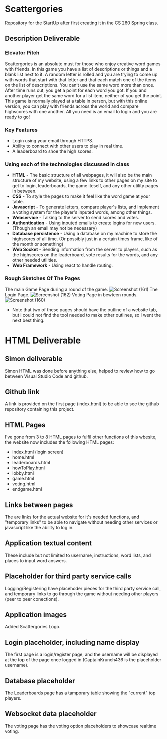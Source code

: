 # Scattergories
Repository for the StartUp after first creating it in the CS 260 Spring class.
## Description Deliverable
### Elevator Pitch
Scattergories is an absolute must for those who enjoy creative word games with friends. In this game you have a list of descriptions or things and a blank list next to it. A random letter is rolled and you are trying to come up with words that start with that letter and that each match one of the items on the list of descriptions. You can’t use the same word more than once. After time runs out, you get a point for each word you got. If you and another player get the same word for a list item, neither of you get the point. This game is normally played at a table in person, but with this online version, you can play with friends across the world and compare highscores with one another. All you need is an email to login and you are ready to go!
### Key Features
- Login using your email through HTTPS.
- Ability to connect with other users to play in real time.
- A leaderboard to shoe the high scores.
### Using each of the technologies discussed in class
- **HTML** - The basic structure of all webpages, it will also be the main structure of my website, using a few links to other pages on my site to get to login, leaderboards, the game iteself, and any other utility pages in between.
- **CSS** - To style the pages to make it feel like the word game at your table.
- **Javascript** - To generate letters, compare player's lists, and implement a voting system for the player's inputed words, among other things.
- **Webservice** - Talking to the server to send scores and votes.
- **Authentication** - Using inputed emails to create logins for new users. (Though an email may not be necessary)
- **Database persistence** - Using a database on my machine to store the highscores of all time. (Or possibly just in a certain times frame, like of the month or something)
- **Web Socket** - Sending information from the server to players, such as the highscores on the leaderboard, vote results for the words, and any other needed utilities.
- **Web Framework** - Using react to handle routing.
### Rough Sketches Of The Pages
The main Game Page during a round of the game.
![Screenshot (161)](https://github.com/driggstyler/StartUp/assets/99686819/e5bf70c0-d10f-46da-8187-dd06d9bb9640)
The Login Page.
![Screenshot (162)](https://github.com/driggstyler/StartUp/assets/99686819/3ccf10d3-8af6-4b6f-b0b4-fa0f99e79598)
Voting Page in bewteen rounds.
![Screenshot (160)](https://github.com/driggstyler/StartUp/assets/99686819/23d043a8-a14a-4f37-86fe-2ffd98cc1b1f)
* Note that two of these pages should have the outline of a website tab, but I could not find the tool needed to make other outlines, so I went the next best thing.
# HTML Deliverable
## Simon deliverable
Simon HTML was done before anything else, helped to review how to go between Visual Studio Code and github.
## Github link
A link is provided on the first page (index.html) to be able to see the github repository containing this project.
## HTML Pages
I've gone from 3 to 8 HTML pages to fulfil other functions of this wbesite, the website now includes the following HTML pages:
- index.html (login screen)
- home.html
- leaderboards.html
- howToPlay.html
- lobby.html
- game.html
- voting.html
- endgame.html
## Links between pages
The are links for the actual website for it's needed functions, and "temporary links" to be able to navigate without needing other services or javascript like the ability to log in.
## Application textual content
These include but not limited to username, instructions, word lists, and places to input word answers.
## Placeholder for third party service calls
Logging/Registering have placehoder pieces for the third party service call, and temporary links to go through the game without needing other players (peer to peer conections).
## Application images
Added Scattergories Logo.
## Login placeholder, including name display
The first page is a login/register page, and the username will be displayed at the top of the page once logged in (CaptainKrunch436 is the placeholder username).
## Database placeholder
The Leaderboards page has a tamporary table showing the "current" top players.
## Websocket data placeholder
The voting page has the voting option placeholders to showcase realtime voting.

